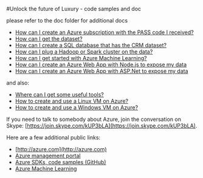 #Unlock the future of Luxury - code samples and doc

please refer to the doc folder for additional docs

- [How can I create an Azure subscription with the PASS code I received?](doc/AzurePASS.md)
- [How can I get the dataset?](doc/GetTheData.md)
- [How can I create a SQL database that has the CRM dataset?](doc/SQLDatabase.md)
- [How can I plug a Hadoop or Spark cluster on the data?](doc/HDInsight.md)
- [How can I get started with Azure Machine Learning?](doc/AzureML.md)
- [How can I create an Azure Web App with Node.js to expose my data](doc/BackendNode.md)
- [How can I create an Azure Web App with ASP.Net to expose my data](doc/BackendAspNet.md)  

and also:

- [Where can I get some useful tools?](doc/Tools.md)
- [How to create and use a Linux VM on Azure?](doc/AzureLinux.md)
- [How to create and use a Windows VM on Azure?](doc/AzureWindows.md)

If you need to talk to somebody about Azure, join the conversation on Skype: [https://join.skype.com/kUP3bLA](https://join.skype.com/kUP3bLA).


Here are a few additional public links: 

- [http://azure.com](http://azure.com)
- [Azure management portal](https://portal.azure.com)
- [Azure SDKs, code samples (GitHub)](http://github.com/azure)
- [Azure Machine Learning](http://azure.com/ml)
